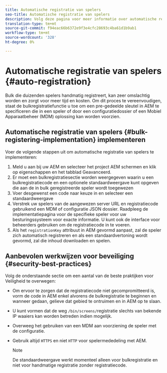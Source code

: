 ```yaml
---
title: Automatische registratie van spelers
seo-title: Automatische registratie van spelers
description: Volg deze pagina voor meer informatie over automatische registratie van afspeelapparatuur met AMS-/On-Prem-schermen.
translation-type: tm+mt
source-git-commit: f94eac66b6372e9f3e4cfc28693c4ba61d1b9ab1
workflow-type: tm+mt
source-wordcount: '328'
ht-degree: 0%

---
```



# Automatische registratie van spelers {#auto-registration}

Bulk die duizenden spelers handmatig registreert, kan zeer omslachtig worden en zorgt voor meer tijd en kosten. Om dit proces te vereenvoudigen, staat de bulkregistratiefunctie u toe om een pre-gedeelde sleutel in AEM te specificeren die in een speler of door een configuratiedossier of een Mobiel Apparaatbeheer (MDM) oplossing kan worden voorzien.

## Automatische registratie van spelers {#bulk-registering-implementation} implementeren

Voer de volgende stappen uit om automatische registratie van spelers te implementeren:

1. Meld u aan bij uw AEM en selecteer het project AEM schermen en klik op eigenschappen en het tabblad Geavanceerd.
1. Er moet een bulkregistratiesectie worden weergegeven waarin u een bulkregistratiecode en een optionele standaardweergave kunt opgeven die aan de in bulk geregistreerde speler wordt toegewezen
1. Voer desgewenst een code naar keuze in en selecteer een standaardweergave
1. Verstrek uw spelers van de aangewezen server URL en registratiecode gebruikend een MDM of configuratie JSON dossier. Raadpleeg de implementatiepagina voor de specifieke speler voor uw besturingssysteem voor exacte informatie. U kunt ook de interface voor beheerders gebruiken om de registratiecode in te voeren.
1. Als het `registrationKey` attribuut in AEM gevormd aanpast, zal de speler zich automatisch registreren en als een standaardvertoning wordt gevormd, zal die inhoud downloaden en spelen.

## Aanbevolen werkwijzen voor beveiliging {#security-best-practices}

Volg de onderstaande sectie om een aantal van de beste praktijken voor Veiligheid te overwegen:

* Om ervoor te zorgen dat de registratiecode niet gecompromitteerd is, vorm de code in AEM enkel alvorens de bulkregistratie te beginnen en wanneer gedaan, gelieve dat gebied te ontruimen en in AEM op te slaan.

* U kunt vormen dat de weg `/bin/screens/`registratie slechts van bekende IP waaiers kan worden betreden indien mogelijk.

* Overweeg het gebruiken van een MDM aan voorziening de speler met de configuratie.

* Gebruik altijd `HTTPS` en niet `HTTP` voor spelermededeling met AEM.

   >[!NOTE]
   >De standaardweergave werkt momenteel alleen voor bulkregistratie en niet voor handmatige registratie zonder registratiecode.
